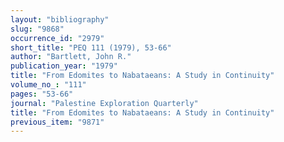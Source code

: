 ```yaml
---
layout: "bibliography"
slug: "9868"
occurrence_id: "2979"
short_title: "PEQ 111 (1979), 53-66"
author: "Bartlett, John R."
publication_year: "1979"
title: "From Edomites to Nabataeans: A Study in Continuity"
volume_no_: "111"
pages: "53-66"
journal: "Palestine Exploration Quarterly"
title: "From Edomites to Nabataeans: A Study in Continuity"
previous_item: "9871"
---
```

